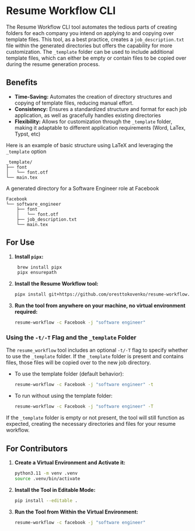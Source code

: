 # Resume Workflow CLI

The Resume Workflow CLI tool automates the tedious parts of creating folders for each company you intend on applying to and copying over template files. This tool, as a best practice, creates a `job_description.txt` file within the generated directories but offers the capability for more customization. The `_template` folder can be used to include additional template files, which can either be empty or contain files to be copied over during the resume generation process.

## Benefits
- **Time-Saving:** Automates the creation of directory structures and copying of template files, reducing manual effort.
- **Consistency:** Ensures a standardized structure and format for each job application, as well as gracefully handles existing directories
- **Flexibility:** Allows for customization through the `_template` folder, making it adaptable to different application requirements (Word, LaTex, Typst, etc)

Here is an example of basic structure using LaTeX and leveraging the `_template` option

```
_template/
├── font
│   └── font.otf
└── main.tex
```

A generated directory for a Software Engineer role at Facebook

```
Facebook
└── software_engineer
    ├── font
    │   └── font.otf
    ├── job_description.txt
    └── main.tex
```

## For Use

1. **Install `pipx`:**
   ```sh
    brew install pipx
    pipx ensurepath
   ```

2. **Install the Resume Workflow tool:**
   ```sh
   pipx install git+https://github.com/oresttokovenko/resume-workflow.git --python 3.11
   ```

3. **Run the tool from anywhere on your machine, no virtual environment required:**
   ```sh
   resume-workflow -c Facebook -j "software engineer"
   ```

### Using the `-t/-T` Flag and the `_template` Folder

The `resume_workflow` tool includes an optional `-t/-T` flag to specify whether to use the `_template` folder. If the `_template` folder is present and contains files, those files will be copied over to the new job directory. 

- To use the template folder (default behavior):
   ```sh
   resume-workflow -c Facebook -j "software engineer" -t
   ```
- To run without using the template folder:
   ```sh
   resume-workflow -c Facebook -j "software engineer" -T
   ```

If the `_template` folder is empty or not present, the tool will still function as expected, creating the necessary directories and files for your resume workflow.


## For Contributors

1. **Create a Virtual Environment and Activate it:**
   ```sh
   python3.11 -m venv .venv
   source .venv/bin/activate
   ```

2. **Install the Tool in Editable Mode:**
   ```sh
   pip install --editable .
   ```

3. **Run the Tool from Within the Virtual Environment:**
   ```sh
   resume-workflow -c facebook -j "software engineer"
   ```